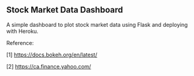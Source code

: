 ## Stock Market Data Dashboard

A simple dashboard to plot stock market data using Flask and deploying with Heroku.


Reference: 

[1] https://docs.bokeh.org/en/latest/

[2] https://ca.finance.yahoo.com/


